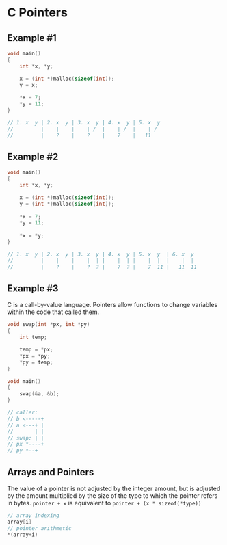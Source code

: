 # C Pointers

## Example #1

```c
void main()
{
    int *x, *y;

    x = (int *)malloc(sizeof(int));
    y = x;
  
    *x = 7;
    *y = 11;
}

// 1. x  y | 2. x  y | 3. x  y | 4. x  y | 5. x  y
//         |    |    |    | /  |    | /  |    | /
//         |    ?    |    ?    |    7    |   11
```

## Example #2

```c
void main()
{
    int *x, *y;

    x = (int *)malloc(sizeof(int));
    y = (int *)malloc(sizeof(int));
  
    *x = 7;
    *y = 11;
  
    *x = *y;
}

// 1. x  y | 2. x  y | 3. x  y | 4. x  y | 5. x  y  | 6. x  y
//         |    |    |    |  | |    |  | |    |  |  |    |  |
//         |    ?    |    ?  ? |    7  ? |    7  11 |   11  11
```

## Example #3

C is a call-by-value language. Pointers allow functions to change variables within the code that called them.

```c
void swap(int *px, int *py)
{
    int temp;

    temp = *px;
    *px = *py;
    *py = temp;
}

void main()
{
    swap(&a, &b);
}

// caller:
// b <-----+
// a <---+ |
//       | |
// swap: | |
// px *----+
// py *--+
```

## Arrays and Pointers

The value of a pointer is not adjusted by the integer amount, but is adjusted by the amount multiplied by the size of
the type to which the pointer refers in bytes. `pointer + x` is equivalent to `pointer + (x * sizeof(*type))`

```c
// array indexing
array[i]
// pointer arithmetic
*(array+i)
```
